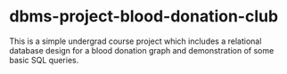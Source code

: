 # dbms-project-blood-donation-club
This is a simple undergrad course project which includes a relational database design for a blood donation graph and demonstration of some basic SQL queries. 
